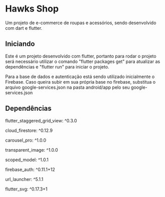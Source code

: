# Hawks Shop

Um projeto de e-commerce de roupas e acessórios, sendo desenvolvido com dart e flutter.

## Iniciando

Este é um projeto desenvolvido com flutter, portanto para rodar o projeto será necessário utilizar o comando "flutter packages get" para atualizar as dependências e "flutter run" para iniciar o projeto.

Para a base de dados e autenticação está sendo utilizado inicialmente o Firebase. Caso queira subir em sua própria base no firebase, substitua o arquivo google-services.json na pasta android/app pelo seu google-services.json

## Dependências
  flutter_staggered_grid_view: ^0.3.0
  
  cloud_firestore: ^0.12.9
  
  carousel_pro: ^1.0.0
  
  transparent_image: ^1.0.0
  
  scoped_model: ^1.0.1
  
  firebase_auth: ^0.11.1+12
  
  url_launcher: ^5.1.1
  
  flutter_svg: ^0.17.3+1
